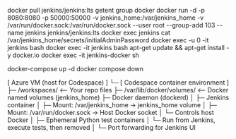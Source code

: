 docker pull jenkins/jenkins:lts
getent group docker
docker run -d -p 8080:8080 -p 50000:50000 -v jenkins_home:/var/jenkins_home -v /var/run/docker.sock:/var/run/docker.sock --user root --group-add 103 --name jenkins jenkins/jenkins:lts
docker exec jenkins cat /var/jenkins_home/secrets/initialAdminPassword 
docker exec -u 0 -it jenkins bash
docker exec -it jenkins bash
apt-get update && apt-get install -y docker.io
docker exec -it jenkins-docker sh



docker-compose up -d
docker compose down

[ Azure VM (host for Codespace) ]
    └─ [ Codespace container environment ]
          ├─ /workspaces/<repo>        <-- Your repo files
          ├─ /var/lib/docker/volumes/  <-- Docker named volumes (jenkins_home)
          ├─ Docker daemon (dockerd)
          │
          ├─ Jenkins container
          │     ├─ Mount: /var/jenkins_home -> jenkins_home volume
          │     ├─ Mount: /var/run/docker.sock -> Host Docker socket
          │     └─ Controls host Docker
          │
          ├─ Ephemeral Python test containers
          │     └─ Run from Jenkins, execute tests, then removed
          │
          └─ Port forwarding for Jenkins UI

